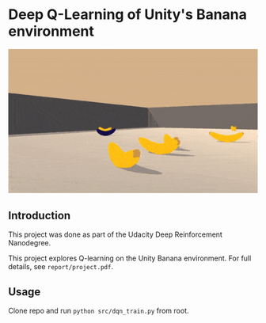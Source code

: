 # Deep Q-Learning of Unity's Banana environment


![trained-agent](trained_agent.gif)


## Introduction
This project was done as part of the Udacity Deep Reinforcement Nanodegree.

This project explores Q-learning on the Unity Banana environment. For full details,
see `report/project.pdf`.

## Usage

Clone repo and run `python src/dqn_train.py` from root. 

